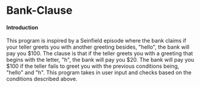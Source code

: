 # Bank-Clause
<h4>Introduction</h4>
<p>
  This program is inspired by a Seinfield episode where the bank claims if your teller greets you with another greeting besides, "hello", the bank will pay you $100. The clause is that if the teller greets you with a greeting that begins with the letter, "h", the bank will pay you $20. The bank will pay you $100 if the teller fails to greet you with the previous conditions being, "hello" and "h". This program takes in user input and checks based on the conditions described above. 
</p>

